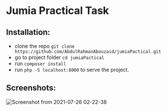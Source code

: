 # Jumia Practical Task

## Installation:
- clone the repo `git clone https://github.com/AbdulRahmanAbouzaid/jumiaPactical.git`
- go to project folder `cd jumiaPactical`
- run `composer install`
- run `php -S localhost:8000` to serve the project.

## Screenshots:
![Screenshot from 2021-07-26 02-22-38](https://user-images.githubusercontent.com/23085790/126918387-fd3eb1de-5bc0-477c-8382-aec541d992cc.png)
